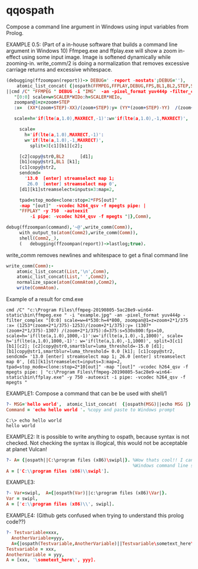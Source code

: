 # qqospath
Compose a command line argument in Windows using input variables from Prolog. 

EXAMPLE 0.5:
(Part of a in-house software that builds a command line argument in Windows 10) 
Ffmpeg.exe and ffplay.exe will show a zoom in-effect using some input image. Image
is softened dynamically while zooming-in. write_comm/2 is doing a normalization that removes 
excessive carriage returns and excessive whitespace. 
``` prolog
(debugging(ffzoompan(report))-> DEBUG=' -report -nostats';DEBUG=''),
    atomic_list_concat( {|ospath(FFMPEG,FFPLAY,DEBUG,FPS,BL1,BL2,STEP,SCALER,IMG,WIDo,HEIo,XX,YY,MAXRECT)
||cmd /C" "FFMPEG " DEBUG -i "IMG"  -an -pixel_format yuv444p -filter_complex
   "[0:0] scale=w=SCALER*WIDo:h=SCALER*HEIo,
   zoompan@1=z=zoom+STEP
   :x=  (XX*(zoom+STEP)-XX)/(zoom+STEP):y= (YY*(zoom+STEP)-YY)  /(zoom+STEP):d=375:s=WIDoxHEIo:fps=FPS,

   scale=h='if(lte(a,1.0),MAXRECT,-1)':w='if(lte(a,1.0),-1,MAXRECT)',

     scale=
       h='if(lte(a,1.0),MAXRECT,-1)':
       w='if(lte(a,1.0),-1,MAXRECT)',
         split=3[c1][b1][c2];

     [c2]copy@str0,BL2      [d1];
     [b1]copy@str1,BL1 [k1];
     [c1]copy@str2,
     sendcmd=
       '13.0  [enter] streamselect map 1;
        26.0  [enter] streamselect map 0',
     [d1][k1]streamselect=inputs=3:map=2,

     tpad=stop_mode=clone:stop=2*FPS[out]"
     -map "[out]"  -vcodec h264_qsv -f mpegts pipe: |
     "FFPLAY" -y 750  -autoexit
         -i pipe: -vcodec h264_qsv -f mpegts "|},Comm),

debug(ffzoompan(command),'~@',write_comm(Comm)),
     with_output_to(atom(Comm2),write_comm(Comm)),
     shell(Comm2,_),
     (   debugging(ffzoompan(report))->lastlog;true).

```
write_comm removes newlines and whitespace to get a 
final command line
``` prolog
write_comm(Comm):-
    atomic_list_concat(List,'\n',Comm),
    atomic_list_concat(List,' ',Comm2),
    normalize_space(atom(CommAtom),Comm2),
    write(CommAtom).
```

Example of a result for cmd.exe
``` cmd.exe
cmd /C" "c:\Program Files\ffmpeg-20190805-5ac28e9-win64-static\bin\ffmpeg.exe " -i "example.jpg" -an -pixel_format yuv444p -filter_complex "[0:0] scale=w=4*530:h=4*800, zoompan@1=z=zoom+2*1/375 :x= (1253*(zoom+2*1/375)-1253)/(zoom+2*1/375):y= (1307*(zoom+2*1/375)-1307) /(zoom+2*1/375):d=375:s=530x800:fps=10, scale=h='if(lte(a,1.0),1000,-1)':w='if(lte(a,1.0),-1,1000)', scale= h='if(lte(a,1.0),1000,-1)': w='if(lte(a,1.0),-1,1000)', split=3[c1][b1][c2]; [c2]copy@str0,smartblur=luma_threshold=-15.0 [d1]; [b1]copy@str1,smartblur=luma_threshold= 0.0 [k1]; [c1]copy@str2, sendcmd= '13.0 [enter] streamselect map 1; 26.0 [enter] streamselect map 0', [d1][k1]streamselect=inputs=3:map=2, tpad=stop_mode=clone:stop=2*10[out]" -map "[out]" -vcodec h264_qsv -f mpegts pipe: | "c:\Program Files\ffmpeg-20190805-5ac28e9-win64-static\bin\ffplay.exe" -y 750 -autoexit -i pipe: -vcodec h264_qsv -f mpegts "
```
EXAMPLE1:
Compose a command that can be be used with shell/1

``` prolog
?- MSG='hello world',  atomic_list_concat(  {|ospath(MSG)||echo MSG |}   ,Command).
Command = 'echo hello world '. %copy and paste to Windows prompt
```

```
C:\> echo hello world 
hello world
```
 
EXAMPLE2:
It is possible to write anything to ospath, because syntax is not checked. Not checking the syntax is illogical, this would not be acceptable at planet Vulcan! 
``` prolog
?- A= {|ospath||C:\program files (x86)\swipl|}. %Wow thats cool!! I can write a line with 
                                                %Windows command line syntax inside a prolog file :) :) 
A = ['C:\\program files (x86)\\swipl'].
```

EXAMPLE3:
``` prolog
?- Var=swipl,  A={|ospath(Var)||c:\program files (x86)\Var|}.
Var = swipl,
A = ['c:\\program files (x86)\\', swipl].
```

EXAMPLE4: (Github gets confused when trying to understand this prolog code??)
``` prolog
?- Testvariable=xxx, 
  AnotherVariable=yyy,
  A={|ospath(Testvariable,AnotherVariable)||Testvariable\sometext_here\AnotherVariable|}.
Testvariable = xxx,
AnotherVariable = yyy,
A = [xxx, '\sometext_here\', yyy].
```


